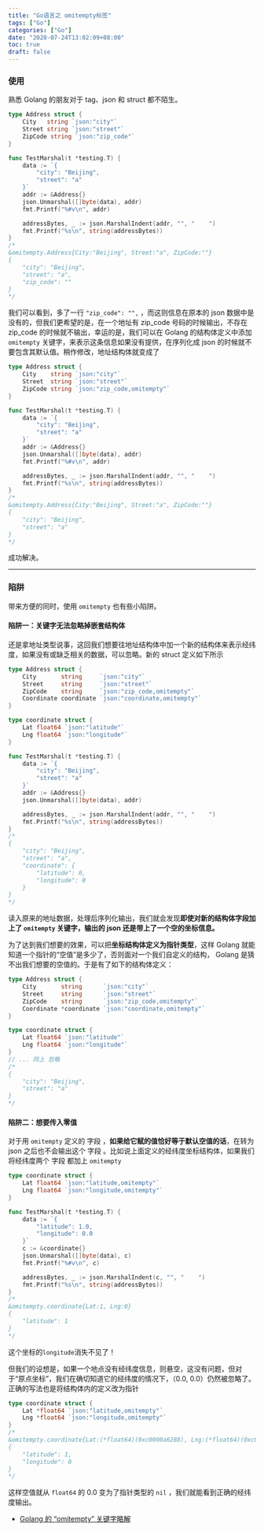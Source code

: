 ```yaml
---
title: "Go语言之 omitempty标签"
tags: ["Go"]
categories: ["Go"]
date: "2020-07-24T13:02:09+08:00"
toc: true
draft: false
---
```


<!--more-->

### 使用

熟悉 Golang 的朋友对于 tag、json 和 struct 都不陌生。

```go
type Address struct {
	City   string `json:"city"`
	Street string `json:"street"`
	ZipCode string `json:"zip_code"`
}

func TestMarshal(t *testing.T) {
	data := `{
        "city": "Beijing",
        "street": "a"
    }`
	addr := &Address{}
	json.Unmarshal([]byte(data), addr)
	fmt.Printf("%#v\n", addr)

	addressBytes, _ := json.MarshalIndent(addr, "", "    ")
	fmt.Printf("%s\n", string(addressBytes))
}
/*
&omitempty.Address{City:"Beijing", Street:"a", ZipCode:""}
{
    "city": "Beijing",
    "street": "a",
    "zip_code": ""
}
*/
```

我们可以看到，多了一行 `"zip_code": "",` ，而这则信息在原本的 json 数据中是没有的，但我们更希望的是，在一个地址有 zip_code 号码的时候输出，不存在 zip_code 的时候就不输出，幸运的是，我们可以在 Golang 的结构体定义中添加 `omitempty` 关键字，来表示这条信息如果没有提供，在序列化成 json 的时候就不要包含其默认值。稍作修改，地址结构体就变成了

```go
type Address struct {
	City    string `json:"city"`
	Street  string `json:"street"`
	ZipCode string `json:"zip_code,omitempty"`
}

func TestMarshal(t *testing.T) {
	data := `{
        "city": "Beijing",
        "street": "a"
    }`
	addr := &Address{}
	json.Unmarshal([]byte(data), addr)
	fmt.Printf("%#v\n", addr)

	addressBytes, _ := json.MarshalIndent(addr, "", "    ")
	fmt.Printf("%s\n", string(addressBytes))
}
/*
&omitempty.Address{City:"Beijing", Street:"a", ZipCode:""}
{
    "city": "Beijing",
    "street": "a"
}
*/
```

成功解决。

<hr>

### 陷阱

带来方便的同时，使用 `omitempty` 也有些小陷阱。

#### 陷阱一：关键字无法忽略掉嵌套结构体

还是拿地址类型说事，这回我们想要往地址结构体中加一个新的结构体来表示经纬度，如果没有或缺乏相关的数据，可以忽略。新的 struct 定义如下所示

```go
type Address struct {
	City       string     `json:"city"`
	Street     string     `json:"street"`
	ZipCode    string     `json:"zip_code,omitempty"`
	Coordinate coordinate `json:"coordinate,omitempty"`
}

type coordinate struct {
	Lat float64 `json:"latitude"`
	Lng float64 `json:"longitude"`
}

func TestMarshal(t *testing.T) {
	data := `{
        "city": "Beijing",
        "street": "a"
    }`
	addr := &Address{}
	json.Unmarshal([]byte(data), addr)

	addressBytes, _ := json.MarshalIndent(addr, "", "    ")
	fmt.Printf("%s\n", string(addressBytes))
}
/*
{
    "city": "Beijing",
    "street": "a",
    "coordinate": {
        "latitude": 0,
        "longitude": 0
    }
}
*/
```

读入原来的地址数据，处理后序列化输出，我们就会发现**即使对新的结构体字段加上了 `omitempty` 关键字，输出的 json 还是带上了一个空的坐标信息。**

为了达到我们想要的效果，可以把**坐标结构体定义为指针类型**，这样 Golang 就能知道一个指针的“空值”是多少了，否则面对一个我们自定义的结构， Golang 是猜不出我们想要的空值的。于是有了如下的结构体定义：

```go
type Address struct {
	City       string      `json:"city"`
	Street     string      `json:"street"`
	ZipCode    string      `json:"zip_code,omitempty"`
	Coordinate *coordinate `json:"coordinate,omitempty"`
}

type coordinate struct {
	Lat float64 `json:"latitude"`
	Lng float64 `json:"longitude"`
}
// ... 同上 忽略
/*
{
    "city": "Beijing",
    "street": "a"
}
*/
```

#### 陷阱二：想要传入零值

对于用 `omitempty` 定义的 字段 ，**如果给它赋的值恰好等于默认空值的话**，在转为 json 之后也不会输出这个 字段 。比如说上面定义的经纬度坐标结构体，如果我们将经纬度两个 字段 都加上 `omitempty`

```go
type coordinate struct {
	Lat float64 `json:"latitude,omitempty"`
	Lng float64 `json:"longitude,omitempty"`
}

func TestMarshal(t *testing.T) {
	data := `{
        "latitude": 1.0,
        "longitude": 0.0
    }`
	c := &coordinate{}
	json.Unmarshal([]byte(data), c)
	fmt.Printf("%#v\n", c)

	addressBytes, _ := json.MarshalIndent(c, "", "    ")
	fmt.Printf("%s\n", string(addressBytes))
}
/*
&omitempty.coordinate{Lat:1, Lng:0}
{
    "latitude": 1
}
*/
```

这个坐标的`longitude`消失不见了！

但我们的设想是，如果一个地点没有经纬度信息，则悬空，这没有问题，但对于“原点坐标”，我们在确切知道它的经纬度的情况下，（0.0, 0.0）仍然被忽略了。正确的写法也是将结构体内的定义改为指针

```go
type coordinate struct {
    Lat *float64 `json:"latitude,omitempty"`
    Lng *float64 `json:"longitude,omitempty"`
}
/*
&omitempty.coordinate{Lat:(*float64)(0xc0000a6288), Lng:(*float64)(0xc0000a6298)}
{
    "latitude": 1,
    "longitude": 0
}
*/
```

这样空值就从 `float64` 的 0.0 变为了指针类型的 `nil` ，我们就能看到正确的经纬度输出。

-   [Golang 的 “omitempty” 关键字略解](https://old-panda.com/2019/12/11/golang-omitempty/)
